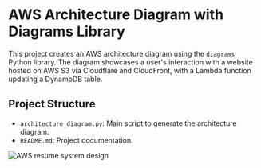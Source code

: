 # AWS Architecture Diagram with Diagrams Library

This project creates an AWS architecture diagram using the `diagrams` Python library. The diagram showcases a user's interaction with a website hosted on AWS S3 via Cloudflare and CloudFront, with a Lambda function updating a DynamoDB table.

## Project Structure

- `architecture_diagram.py`: Main script to generate the architecture diagram.
- `README.md`: Project documentation.

![AWS resume system design](relative/path/to/image.png)


